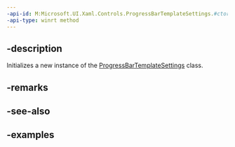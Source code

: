 ```yaml
---
-api-id: M:Microsoft.UI.Xaml.Controls.ProgressBarTemplateSettings.#ctor
-api-type: winrt method
---
```


## -description

Initializes a new instance of the [ProgressBarTemplateSettings](progressbartemplatesettings.md) class.

## -remarks

## -see-also

## -examples

